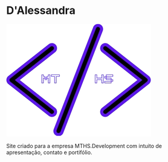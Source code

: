 # D'Alessandra

![logo](Code/HTML/ImgCode/LogoMTHS.png)


Site criado para a empresa MTHS.Development com intuito de apresentação, contato e portifólio.
